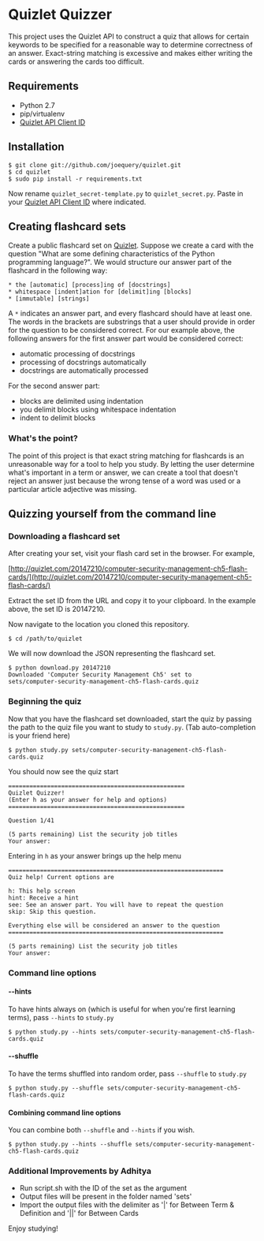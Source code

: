 Quizlet Quizzer
===============

This project uses the Quizlet API to construct a quiz that allows for certain
keywords to be specified for a reasonable way to determine correctness of an
answer. Exact-string matching is excessive and makes either writing the cards or
answering the cards too difficult.

Requirements
------------

* Python 2.7
* pip/virtualenv
* [Quizlet API Client ID](https://quizlet.com/api_dashboard/)

Installation
------------

    $ git clone git://github.com/joequery/quizlet.git
    $ cd quizlet
    $ sudo pip install -r requirements.txt

Now rename `quizlet_secret-template.py` to `quizlet_secret.py`. Paste in your
[Quizlet API Client ID](https://quizlet.com/api_dashboard/) where indicated.

Creating flashcard sets
-----------------------

Create a public flashcard set on [Quizlet](http://quizlet.com/). Suppose we
create a card with the question "What are some defining characteristics of the
Python programming language?". We would structure our answer part of the
flashcard in the following way:

    * the [automatic] [process]ing of [docstrings]
    * whitespace [indent]ation for [delimit]ing [blocks]
    * [immutable] [strings]

A `*` indicates an answer part, and every flashcard should have at least one.
The words in the brackets are substrings that a user should provide in order for
the question to be considered correct. For our example above, the following
answers for the first answer part would be considered correct:

* automatic processing of docstrings
* processing of docstrings automatically
* docstrings are automatically processed

For the second answer part:

* blocks are delimited using indentation
* you delimit blocks using whitespace indentation
* indent to delimit blocks

### What's the point?

The point of this project is that exact string matching for flashcards is an
unreasonable way for a tool to help you study. By letting the user
determine what's important in a term or answer, we can create a tool that
doesn't reject an answer just because the wrong tense of a word was used or a
particular article adjective was missing.

Quizzing yourself from the command line
---------------------------------------

### Downloading a flashcard set

After creating your set, visit your flash card set in the browser. For example,

[http://quizlet.com/20147210/computer-security-management-ch5-flash-cards/](http://quizlet.com/20147210/computer-security-management-ch5-flash-cards/)

Extract the set ID from the URL and copy it to your clipboard. In the example
above, the set ID is 20147210.

Now navigate to the location you cloned this repository.

    $ cd /path/to/quizlet

We will now download the JSON representing the flashcard set.

    $ python download.py 20147210
    Downloaded 'Computer Security Management Ch5' set to
    sets/computer-security-management-ch5-flash-cards.quiz



### Beginning the quiz

Now that you have the flashcard set downloaded, start the quiz by passing the
path to the quiz file you want to study to `study.py`. (Tab auto-completion is
your friend here)

    $ python study.py sets/computer-security-management-ch5-flash-cards.quiz

You should now see the quiz start

    ==================================================
    Quizlet Quizzer!
    (Enter h as your answer for help and options)
    ==================================================

    Question 1/41

    (5 parts remaining) List the security job titles 
    Your answer: 

Entering in `h` as your answer brings up the help menu

    =============================================================
    Quiz help! Current options are

    h: This help screen
    hint: Receive a hint
    see: See an answer part. You will have to repeat the question
    skip: Skip this question. 

    Everything else will be considered an answer to the question
    =============================================================

    (5 parts remaining) List the security job titles
    Your answer:

### Command line options

#### --hints

To have hints always on (which is useful for when you're first learning terms),
pass `--hints` to `study.py`

    $ python study.py --hints sets/computer-security-management-ch5-flash-cards.quiz

#### --shuffle

To have the terms shuffled into random order, pass `--shuffle` to `study.py`

    $ python study.py --shuffle sets/computer-security-management-ch5-flash-cards.quiz

#### Combining command line options

You can combine both `--shuffle` and `--hints` if you wish.

    $ python study.py --hints --shuffle sets/computer-security-management-ch5-flash-cards.quiz

### Additional Improvements by Adhitya

- Run script.sh with the ID of the set as the argument
- Output files will be present in the folder named 'sets'
- Import the output files with the delimiter as '|' for Between Term & Definition and '||' for Between Cards

Enjoy studying!
